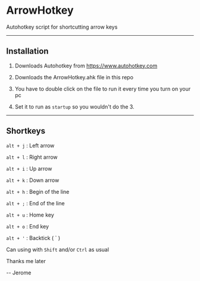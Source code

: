 # ArrowHotkey
Autohotkey script for shortcutting arrow keys

---
## Installation

1. Downloads Autohotkey from https://www.autohotkey.com

2. Downloads the ArrowHotkey.ahk file in this repo

3. You have to double click on the file to run it every time you turn on your pc

4. Set it to run as `startup` so you wouldn't do the 3. 

---
## Shortkeys

`alt + j` : Left arrow

`alt + l` : Right arrow

`alt + i` : Up arrow

`alt + k` : Down arrow

`alt + h` : Begin of the line

`alt + ;` : End of the line

`alt + u` : Home key

`alt + o` : End key

`alt + '` : Backtick ( ` )

Can using with `Shift` and/or `Ctrl` as usual

Thanks me later

-- Jerome
